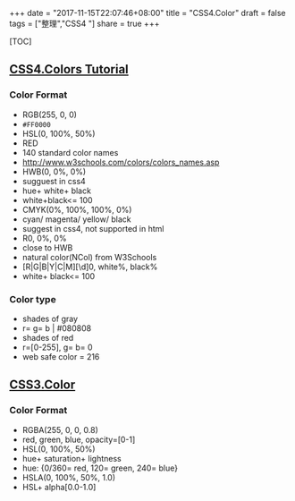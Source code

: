 +++
date = "2017-11-15T22:07:46+08:00"
title = "CSS4.Color"
draft = false
tags = ["整理","CSS4 "]
share = true
+++


[TOC]


## [CSS4.Colors Tutorial](http://www.w3schools.com/colors/default.asp)

### Color Format
- RGB(255, 0, 0)
- `#FF0000`
- HSL(0, 100%, 50%)
- RED 
- 140 standard color names 
- http://www.w3schools.com/colors/colors_names.asp
- HWB(0, 0%, 0%)
- sugguest in css4
- hue+ white+ black 
- white+black<= 100
- CMYK(0%, 100%, 100%, 0%)
- cyan/ magenta/ yellow/ black
- suggest in css4, not supported in html
- R0, 0%, 0%
- close to HWB
- natural color(NCol) from W3Schools
- [R|G|B|Y|C|M][\d]0, white%, black%
- white+ black<= 100

### Color type
- shades of gray
- r= g= b | #080808
- shades of red
- r=[0-255], g= b= 0
- web safe color = 216


## [CSS3.Color](http://www.w3schools.com/css/css3_colors.asp)

### Color Format
- RGBA(255, 0, 0, 0.8)
- red, green, blue, opacity=[0-1]
- HSL(0, 100%, 50%)
- hue+ saturation+ lightness
- hue: {0/360= red, 120= green, 240= blue}
- HSLA(0, 100%, 50%, 1.0)
- HSL+ alpha[0.0-1.0]
